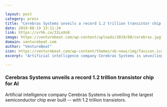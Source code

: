 ```yaml
---

layout: post
category: press
title: "Cerebras Systems unveils a record 1.2 trillion transistor chip for AI"
date: 2019-08-19 13:11:24
link: https://vrhk.co/31LoXn8
image: https://venturebeat.com/wp-content/uploads/2019/08/cerebras.jpg?w=1200&strip=all
domain: venturebeat.com
author: "VentureBeat"
icon: https://venturebeat.com/wp-content/themes/vb-news/img/favicon.ico
excerpt: "Artificial intelligence company Cerebras Systems is unveiling the largest semiconductor chip ever built -- with 1.2 trillion transistors."

---
```


### Cerebras Systems unveils a record 1.2 trillion transistor chip for AI

Artificial intelligence company Cerebras Systems is unveiling the largest semiconductor chip ever built -- with 1.2 trillion transistors.